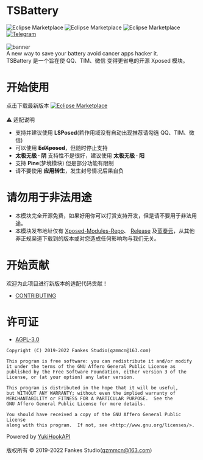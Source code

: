 # TSBattery

![Eclipse Marketplace](https://img.shields.io/badge/build-pending-dbab09)
![Eclipse Marketplace](https://img.shields.io/badge/license-AGPL3.0-blue)
![Eclipse Marketplace](https://img.shields.io/badge/version-v3.2-green)
[![Telegram](https://img.shields.io/static/v1?label=Telegram&message=Channel&color=0088cc)](https://t.me/XiaofangInternet)
<br/><br/>
![banner](https://github.com/fankes/TSBattery/blob/master/banner.png)<br/>
A new way to save your battery avoid cancer apps hacker it.<br/>
TSBattery 是一个旨在使 QQ、TIM、微信 变得更省电的开源 Xposed 模块。

# 开始使用

点击下载最新版本
<a href='https://github.com/fankes/TSBattery/releases'>![Eclipse Marketplace](https://img.shields.io/badge/download-v3.2-green)</a>
<br/><br/>
⚠️ 适配说明<br/>

- 支持并建议使用 <b>LSPosed</b>(若作用域没有自动出现推荐请勾选 QQ、TIM、微信)
- 可以使用 <b>~~EdXposed~~</b>，但随时停止支持
- <b>太极无极 · 阴</b> 支持性不是很好，建议使用 <b>太极无极 · 阳</b>
- 支持 <b>Pine</b>(梦境模块) 但是部分功能有限制
- 请不要使用 <b>~~应用转生~~</b>，发生封号情况后果自负

# 请勿用于非法用途

- 本模块完全开源免费，如果好用你可以打赏支持开发，但是请不要用于非法用途。
- 本模块发布地址仅有 [Xposed-Modules-Repo](https://github.com/Xposed-Modules-Repo/com.fankes.tsbattery/releases)、
  [Release](https://github.com/fankes/TSBattery/releases) 及[蓝奏云](https://fankes.lanzouy.com/b02zfz3sj)，从其他非正规渠道下载到的版本或对您造成任何影响均与我们无关。

# 开始贡献

欢迎为此项目进行新版本的适配代码贡献！<br/>

- [CONTRIBUTING](https://github.com/fankes/TSBattery/blob/master/CONTRIBUTING.md)

# 许可证

- [AGPL-3.0](https://www.gnu.org/licenses/agpl-3.0.html)

```
Copyright (C) 2019-2022 Fankes Studio(qzmmcn@163.com)

This program is free software: you can redistribute it and/or modify
it under the terms of the GNU Affero General Public License as
published by the Free Software Foundation, either version 3 of the
License, or (at your option) any later version.

This program is distributed in the hope that it will be useful,
but WITHOUT ANY WARRANTY; without even the implied warranty of
MERCHANTABILITY or FITNESS FOR A PARTICULAR PURPOSE.  See the
GNU Affero General Public License for more details.

You should have received a copy of the GNU Affero General Public License
along with this program.  If not, see <http://www.gnu.org/licenses/>.
```

Powered by [YukiHookAPI](https://github.com/fankes/YukiHookAPI)<br/><br/>
版权所有 © 2019-2022 Fankes Studio(qzmmcn@163.com)
